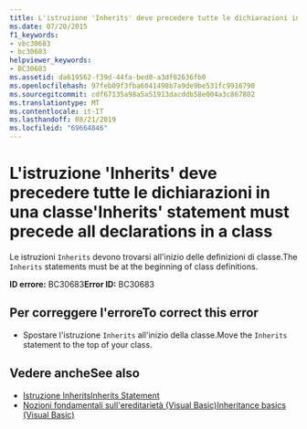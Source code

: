 ```yaml
---
title: L'istruzione 'Inherits' deve precedere tutte le dichiarazioni in una classe
ms.date: 07/20/2015
f1_keywords:
- vbc30683
- bc30683
helpviewer_keywords:
- BC30683
ms.assetid: da619562-f39d-44fa-bed0-a3df02636fb0
ms.openlocfilehash: 97feb09f3fba6041498b7a9de9be531fc9916790
ms.sourcegitcommit: cdf67135a98a5a51913dacddb58e004a3c867802
ms.translationtype: MT
ms.contentlocale: it-IT
ms.lasthandoff: 08/21/2019
ms.locfileid: "69664846"
---
```

# <a name="inherits-statement-must-precede-all-declarations-in-a-class"></a><span data-ttu-id="3793d-102">L'istruzione 'Inherits' deve precedere tutte le dichiarazioni in una classe</span><span class="sxs-lookup"><span data-stu-id="3793d-102">'Inherits' statement must precede all declarations in a class</span></span>
<span data-ttu-id="3793d-103">Le istruzioni `Inherits` devono trovarsi all'inizio delle definizioni di classe.</span><span class="sxs-lookup"><span data-stu-id="3793d-103">The `Inherits` statements must be at the beginning of class definitions.</span></span>  
  
 <span data-ttu-id="3793d-104">**ID errore:** BC30683</span><span class="sxs-lookup"><span data-stu-id="3793d-104">**Error ID:** BC30683</span></span>  
  
## <a name="to-correct-this-error"></a><span data-ttu-id="3793d-105">Per correggere l'errore</span><span class="sxs-lookup"><span data-stu-id="3793d-105">To correct this error</span></span>  
  
- <span data-ttu-id="3793d-106">Spostare l'istruzione `Inherits` all'inizio della classe.</span><span class="sxs-lookup"><span data-stu-id="3793d-106">Move the `Inherits` statement to the top of your class.</span></span>  
  
## <a name="see-also"></a><span data-ttu-id="3793d-107">Vedere anche</span><span class="sxs-lookup"><span data-stu-id="3793d-107">See also</span></span>

- [<span data-ttu-id="3793d-108">Istruzione Inherits</span><span class="sxs-lookup"><span data-stu-id="3793d-108">Inherits Statement</span></span>](../../visual-basic/language-reference/statements/inherits-statement.md)
- [<span data-ttu-id="3793d-109">Nozioni fondamentali sull'ereditarietà (Visual Basic)</span><span class="sxs-lookup"><span data-stu-id="3793d-109">Inheritance basics (Visual Basic)</span></span>](../programming-guide/language-features/objects-and-classes/inheritance-basics.md)
